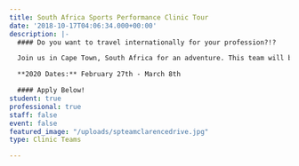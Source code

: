 ```yaml
---
title: South Africa Sports Performance Clinic Tour
date: '2018-10-17T04:06:34.000+00:00'
description: |-
  #### Do you want to travel internationally for your profession?!?

  Join us in Cape Town, South Africa for an adventure. This team will be teaching at the University of Western Cape and interacting with professionals and students from the region. Experience the South African Sports Science Institute. A variety of sports medicine, strength & conditioning, exercise science professionals and students are needed to fill out this team. Help us co-host conferences and clinics on sports medicine and strength & conditioning with professionals and students, while communicating Christ’s love with others!

  **2020 Dates:** February 27th - March 8th

  #### Apply Below!
student: true
professional: true
staff: false
event: false
featured_image: "/uploads/spteamclarencedrive.jpg"
type: Clinic Teams

---
```

